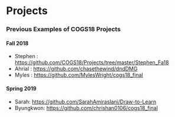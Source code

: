 
# Projects

### Previous Examples of COGS18 Projects

#### Fall 2018
- Stephen : https://github.com/COGS18/Projects/tree/master/Stephen_Fa18
- Ahrial : https://github.com/chasethewind/dndDMG
- Myles : https://github.com/MylesWright/cogs18_final

#### Spring 2019
- Sarah: https://github.com/SarahAmiraslani/Draw-to-Learn
- Byungkwon: https://github.com/chrishan0106/cogs18_final